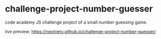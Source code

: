# challenge-project-number-guesser

code academy JS challenge project of a small number guessing game. 

live preview: https://nextnety.github.io/challenge-project-number-guesser/
